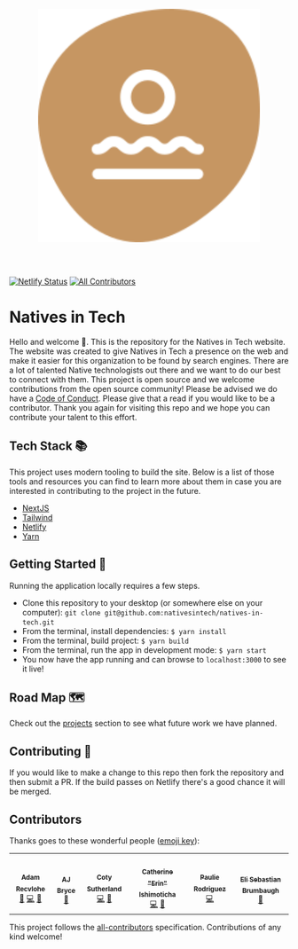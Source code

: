 <p align="center">
  <img align="center" src="./public/assets/natives_in_tech.svg" width="400px;"/>
</p>
<br />
<br />

[![Netlify Status](https://api.netlify.com/api/v1/badges/a2eead8b-3d03-4de5-b744-299149b6de59/deploy-status)](https://app.netlify.com/sites/natives-in-tech/deploys)
[![All Contributors](https://img.shields.io/badge/all_contributors-5-orange.svg?style=flat-square)](#contributors)

# Natives in Tech

Hello and welcome 👋. This is the repository for the Natives in Tech website. The website was created to give Natives in Tech a presence on the web and make it easier for this organization to be found by search engines. There are a lot of talented Native technologists out there and we want to do our best to connect with them. This project is open source and we welcome contributions from the open source community! Please be advised we do have a [Code of Conduct](./CODE_OF_CONDUCT.md). Please give that a read if you would like to be a contributor. Thank you again for visiting this repo and we hope you can contribute your talent to this effort.

## Tech Stack 📚

This project uses modern tooling to build the site. Below is a list of those tools and resources you can find to learn more about them in case you are interested in contributing to the project in the future.

- [NextJS](https://nextjs.org/)
- [Tailwind](https://tailwindcss.com/)
- [Netlify](https://www.netlify.com/)
- [Yarn](https://yarnpkg.com/)

## Getting Started 🚀

Running the application locally requires a few steps.

- Clone this repository to your desktop (or somewhere else on your computer): `git clone git@github.com:nativesintech/natives-in-tech.git`
- From the terminal, install dependencies: `$ yarn install`
- From the terminal, build project: `$ yarn build`
- From the terminal, run the app in development mode: `$ yarn start`
- You now have the app running and can browse to `localhost:3000` to see it live!

## Road Map 🗺

Check out the [projects](https://github.com/nativesintech/nativesintech.org/projects) section to see what future work we have planned.

## Contributing 📝

If you would like to make a change to this repo then fork the repository and then submit a PR. If the build passes on Netlify there's a good chance it will be merged.

## Contributors

Thanks goes to these wonderful people ([emoji key](https://github.com/all-contributors/all-contributors#emoji-key)):

<!-- ALL-CONTRIBUTORS-LIST:START - Do not remove or modify this section -->
<!-- prettier-ignore-start -->
<!-- markdownlint-disable -->
<table>
  <tr>
    <td align="center"><a href="https://arecvlohe.github.io/simple-portfolio/"><img src="https://avatars3.githubusercontent.com/u/9747933?v=4" width="100px;" alt=""/><br /><sub><b>Adam Recvlohe</b></sub></a><br /><a href="#design-arecvlohe" title="Design">🎨</a> <a href="https://github.com/nativesintech/nativesintech.org/commits?author=arecvlohe" title="Code">💻</a> <a href="https://github.com/nativesintech/nativesintech.org/commits?author=arecvlohe" title="Documentation">📖</a></td>
    <td align="center"><a href="https://github.com/AlanaKaimi"><img src="https://avatars2.githubusercontent.com/u/46729511?v=4" width="100px;" alt=""/><br /><sub><b>AJ Bryce</b></sub></a><br /><a href="https://github.com/nativesintech/nativesintech.org/issues?q=author%3AAlanaKaimi" title="Bug reports">🐛</a></td>
    <td align="center"><a href="https://github.com/csutherl"><img src="https://avatars2.githubusercontent.com/u/2897567?v=4" width="100px;" alt=""/><br /><sub><b>Coty Sutherland</b></sub></a><br /><a href="https://github.com/nativesintech/nativesintech.org/commits?author=csutherl" title="Code">💻</a> <a href="https://github.com/nativesintech/nativesintech.org/commits?author=csutherl" title="Documentation">📖</a></td>
    <td align="center"><a href="http://yes.erin.codes"><img src="https://avatars3.githubusercontent.com/u/467627?v=4" width="100px;" alt=""/><br /><sub><b>Catherine "Erin" Ishimoticha</b></sub></a><br /><a href="https://github.com/nativesintech/nativesintech.org/commits?author=erinishimoticha" title="Code">💻</a> <a href="https://github.com/nativesintech/nativesintech.org/commits?author=erinishimoticha" title="Documentation">📖</a></td>
    <td align="center"><a href="https://paulierodriguez.dev/"><img src="https://avatars1.githubusercontent.com/u/43390616?v=4" width="100px;" alt=""/><br /><sub><b>Paulie Rodriguez</b></sub></a><br /><a href="https://github.com/nativesintech/nativesintech.org/commits?author=jorgebustamante" title="Code">💻</a></td>
    <td align="center"><a href="http://www.elibrumbaugh.com"><img src="https://avatars1.githubusercontent.com/u/2042462?v=4" width="100px;" alt=""/><br /><sub><b>Eli Sebastian Brumbaugh</b></sub></a><br /><a href="#design-elibrumbaugh" title="Design">🎨</a></td>
  </tr>
</table>

<!-- markdownlint-enable -->
<!-- prettier-ignore-end -->
<!-- ALL-CONTRIBUTORS-LIST:END -->

This project follows the [all-contributors](https://github.com/all-contributors/all-contributors) specification. Contributions of any kind welcome!
